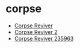 # corpse

 * [Corpse Reviver](../../index/c/corpse-reviver-235963.json)
 * [Corpse Reviver 2](../../index/c/corpse-reviver-2.json)
 * [Corpse Reviver 235963](../../index/c/corpse-reviver-235963.json)
